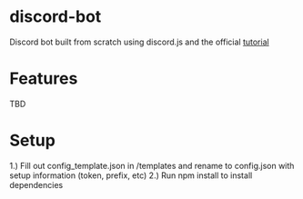 # discord-bot

Discord bot built from scratch using discord.js and the official [tutorial](https://discordjs.guide/)

# Features

TBD

# Setup

1.) Fill out config_template.json in /templates and rename to config.json with setup information (token, prefix, etc)
2.) Run npm install to install dependencies
